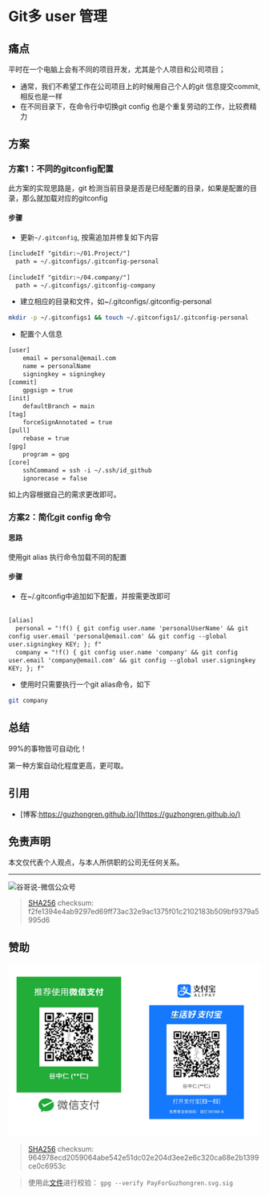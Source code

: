 # Git多 user 管理


## 痛点

平时在一个电脑上会有不同的项目开发，尤其是个人项目和公司项目；

- 通常，我们不希望工作在公司项目上的时候用自己个人的git 信息提交commit, 相反也是一样
- 在不同目录下，在命令行中切换git config 也是个重复劳动的工作，比较费精力


## 方案

### 方案1：不同的gitconfig配置

此方案的实现思路是，git 检测当前目录是否是已经配置的目录，如果是配置的目录，那么就加载对应的gitconfig

#### 步骤

- 更新`~/.gitconfig`, 按需追加并修复如下内容
```git
[includeIf "gitdir:~/01.Project/"]
  path = ~/.gitconfigs/.gitconfig-personal

[includeIf "gitdir:~/04.company/"]
  path = ~/.gitconfigs/.gitconfig-company
```

- 建立相应的目录和文件，如~/.gitconfigs/.gitconfig-personal

```sh
mkdir -p ~/.gitconfigs1 && touch ~/.gitconfigs1/.gitconfig-personal
```

- 配置个人信息
```git
[user]
	email = personal@email.com
	name = personalName
	signingkey = signingkey
[commit]
	gpgsign = true
[init]
	defaultBranch = main
[tag]
	forceSignAnnotated = true
[pull]
	rebase = true
[gpg]
	program = gpg
[core]
	sshCommand = ssh -i ~/.ssh/id_github
	ignorecase = false
```
如上内容根据自己的需求更改即可。

### 方案2：简化git config 命令

#### 思路

使用git alias 执行命令加载不同的配置

#### 步骤

- 在~/.gitconfig中追加如下配置，并按需更改即可

```git

[alias]
  personal = "!f() { git config user.name 'personalUserName' && git config user.email 'personal@email.com' && git config --global user.signingkey KEY; }; f"
  company = "!f() { git config user.name 'company' && git config user.email 'company@email.com' && git config --global user.signingkey KEY; }; f"
```
- 使用时只需要执行一个git alias命令，如下

```sh
git company
```

## 总结

99%的事物皆可自动化！

第一种方案自动化程度更高，更可取。


## 引用

* [博客:https://guzhongren.github.io/](https://guzhongren.github.io/)

## 免责声明

本文仅代表个人观点，与本人所供职的公司无任何关系。

----
![谷哥说-微信公众号](https://cdn.jsdelivr.net/gh/guzhongren/picx-images-hosting@master/20210819/wechat.ae9zxgscqcg.png)
> [SHA256](https://emn178.github.io/online-tools/sha256_checksum.html) checksum: f2fe1394e4ab9297ed69ff73ac32e9ac1375f01c2102183b509bf9379a5995d6

## 赞助

![PayForGuzhongren](/images/pay/PayForGuzhongren.svg)
> [SHA256](https://emn178.github.io/online-tools/sha256_checksum.html) checksum: 964978ecd2059064abe542e51dc02e204d3ee2e6c320ca68e2b1399ce0c6953c

> 使用此[文件](https://guzhongren.github.io/images/pay/payforguzhongren.svg.sig)进行校验： `gpg --verify PayForGuzhongren.svg.sig`

